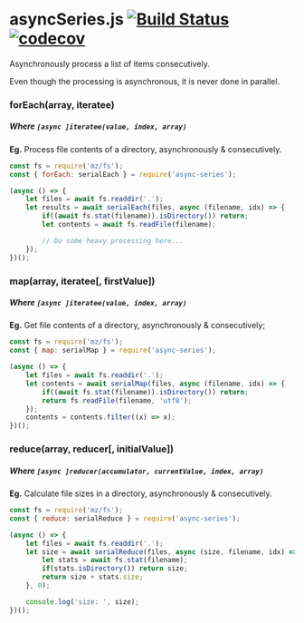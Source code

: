 # asyncSeries.js [![Build Status](https://travis-ci.org/duzun/asyncSeries.js.svg?branch=master)](https://travis-ci.org/duzun/asyncSeries.js) [![codecov](https://codecov.io/gh/duzun/asyncSeries.js/branch/master/graph/badge.svg)](https://codecov.io/gh/duzun/asyncSeries.js)

Asynchronously process a list of items consecutively.

Even though the processing is asynchronous, it is never done in parallel.

### forEach(array, iteratee)
##### Where `[async ]iteratee(value, index, array)`

**Eg.** Process file contents of a directory, asynchronously & consecutively.

```js
const fs = require('mz/fs');
const { forEach: serialEach } = require('async-series');

(async () => {
    let files = await fs.readdir('.');
    let results = await serialEach(files, async (filename, idx) => {
        if((await fs.stat(filename)).isDirectory()) return;
        let contents = await fs.readFile(filename);

        // Do some heavy processing here...
    });
})();
```

### map(array, iteratee[, firstValue])
##### Where `[async ]iteratee(value, index, array)`

**Eg.** Get file contents of a directory, asynchronously & consecutively;

```js
const fs = require('mz/fs');
const { map: serialMap } = require('async-series');

(async () => {
    let files = await fs.readdir('.');
    let contents = await serialMap(files, async (filename, idx) => {
        if((await fs.stat(filename)).isDirectory()) return;
        return fs.readFile(filename, 'utf8');
    });
    contents = contents.filter((x) => x);
})();
```

### reduce(array, reducer[, initialValue])
##### Where `[async ]reducer(accumulator, currentValue, index, array)`

**Eg.** Calculate file sizes in a directory, asynchronously & consecutively.

```js
const fs = require('mz/fs');
const { reduce: serialReduce } = require('async-series');

(async () => {
    let files = await fs.readdir('.');
    let size = await serialReduce(files, async (size, filename, idx) => {
        let stats = await fs.stat(filename);
        if(stats.isDirectory()) return size;
        return size + stats.size;
    }, 0);

    console.log('size: ', size);
})();

```
